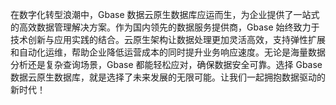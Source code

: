 在数字化转型浪潮中，Gbase 数据云原生数据库应运而生，为企业提供了一站式的高效数据管理解决方案。作为国内领先的数据服务提供商，Gbase 始终致力于技术创新与应用实践的结合。云原生架构让数据处理更加灵活高效，支持弹性扩展和自动化运维，帮助企业降低运营成本的同时提升业务响应速度。无论是海量数据分析还是复杂查询场景，Gbase 都能轻松应对，确保数据安全可靠。选择 Gbase 数据云原生数据库，就是选择了未来发展的无限可能。让我们一起拥抱数据驱动的新时代！